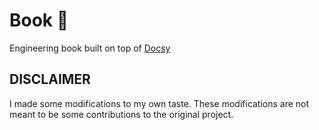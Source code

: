 # Book :book:

 Engineering book built on top of [Docsy](https://github.com/vsoch/docsy-jekyll)

## DISCLAIMER
 
 I made some modifications to my own taste. These modifications are not meant to be some contributions to the original project.
